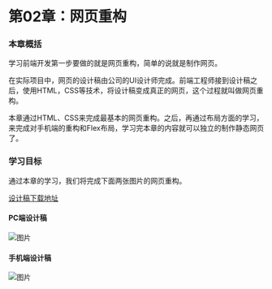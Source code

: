 # 第02章：网页重构

### 本章概括

学习前端开发第一步要做的就是网页重构，简单的说就是制作网页。

在实际项目中，网页的设计稿由公司的UI设计师完成。前端工程师接到设计稿之后，使用HTML，CSS等技术，将设计稿变成真正的网页，这个过程就叫做网页重构。

本章通过HTML、CSS来完成最基本的网页重构。之后，再通过布局方面的学习，来完成对手机端的重构和Flex布局，学习完本章的内容就可以独立的制作静态网页了。

### 学习目标

通过本章的学习，我们将完成下面两张图片的网页重构。

[设计稿下载地址](https://github.com/xiaozhoulee/xiaozhou-examples/tree/master/images)

#### PC端设计稿

![图片](/images/imagePC.jpg)

#### 手机端设计稿

![图片](/images/imageMoble.jpg)